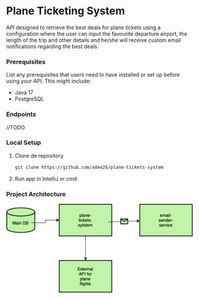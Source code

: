 # Plane Ticketing System

API designed to retrieve the best deals for plane tickets using a configuration where the user can input 
the favourite departure airport, the length of the trip and other details and he/she will receive custom email 
notifications regarding the best deals.

### Prerequisites

List any prerequisites that users need to have installed or set up before using your API. This might include:

- Java 17
- PostgreSQL

### Endpoints
//TODO

### Local Setup
1. Clone de repository

    ```bash
    git clone https://github.com/adee26/plane-tickets-system
    ```

2. Run app in IntelliJ or cmd 

### Project Architecture

![img.png](img.png)

